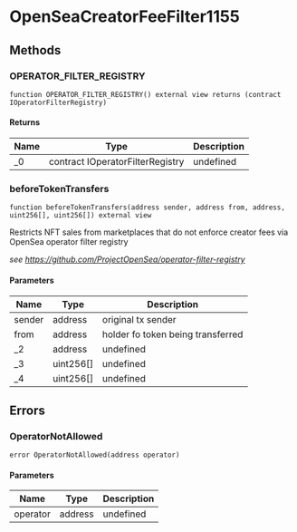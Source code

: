# OpenSeaCreatorFeeFilter1155









## Methods

### OPERATOR_FILTER_REGISTRY

```solidity
function OPERATOR_FILTER_REGISTRY() external view returns (contract IOperatorFilterRegistry)
```






#### Returns

| Name | Type | Description |
|---|---|---|
| _0 | contract IOperatorFilterRegistry | undefined |

### beforeTokenTransfers

```solidity
function beforeTokenTransfers(address sender, address from, address, uint256[], uint256[]) external view
```

Restricts NFT sales from marketplaces that do not enforce creator fees via OpenSea operator filter registry

*see https://github.com/ProjectOpenSea/operator-filter-registry*

#### Parameters

| Name | Type | Description |
|---|---|---|
| sender | address | original tx sender |
| from | address | holder fo token being transferred |
| _2 | address | undefined |
| _3 | uint256[] | undefined |
| _4 | uint256[] | undefined |




## Errors

### OperatorNotAllowed

```solidity
error OperatorNotAllowed(address operator)
```





#### Parameters

| Name | Type | Description |
|---|---|---|
| operator | address | undefined |


